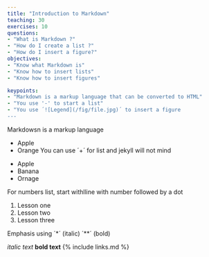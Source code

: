 ```yaml
---
title: "Introduction to Markdown"
teaching: 30
exercises: 10
questions:
- "What is Markdown ?"
- "How do I create a list ?"
- "How do I insert a figure?"
objectives:
- "Know what Markdown is"
- "Know how to insert lists"
- "Know how to insert figures"

keypoints:
- "Markdown is a markup language that can be converted to HTML"
- "You use '-' to start a list"
- "You use ´![Legend](/fig/file.jpg)´ to insert a figure
---
```


Markdowsn is a markup language

- Apple
- Orange
You can use ´+´ for list and jekyll will not mind

+ Apple
+ Banana
+ Ornage

For numbers list, start withlline with number followed by a dot

1. Lesson one
2. Lesson two
3. Lesson three


Emphasis using ´*´ (italic) ´**´ (bold)

*italic text*
**bold text**
{% include links.md %}

